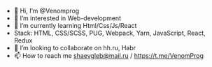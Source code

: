 - 👋 Hi, I’m @Venomprog
- 👀 I’m interested in Web-development
- 🌱 I’m currently learning Html/Css/Js/React
- Stack: HTML, CSS/SCSS, PUG, Webpack, Yarn, JavaScript, React, Redux
- 💞️ I’m looking to collaborate on hh.ru, Habr
- 📫 How to reach me shaevgleb@mail.ru  / https://t.me/VenomProg

<!---
Venomprog/Venomprog is a ✨ special ✨ repository because its `README.md` (this file) appears on your GitHub profile.
You can click the Preview link to take a look at your changes.
--->
